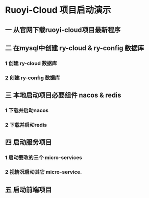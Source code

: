 # Ruoyi-Cloud 项目启动演示

## 一 从官网下载ruoyi-cloud项目最新程序

## 二 在mysql中创建 ry-cloud & ry-config 数据库

### 1 创建 ry-cloud 数据库

### 2 创建 ry-config 数据库

## 三 本地启动项目必要组件 nacos & redis

### 1 下载并启动nacos

### 2 下载并启动redis

## 四 启动服务项目

### 1 启动要改的三个 micro-services

### 2 视情况启动其它 micro-service.

## 五 启动前端项目







